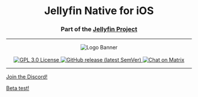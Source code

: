 <h1 align="center">Jellyfin Native for iOS</h1>
<h3 align="center">Part of the <a href="https://jellyfin.org">Jellyfin Project</a></h3>

---

<p align="center">
<img alt="Logo Banner" src="https://raw.githubusercontent.com/jellyfin/jellyfin-ux/master/branding/SVG/banner-logo-solid.svg?sanitize=true"/>
<br/>
<br/>
<a href="https://github.com/jellyfin/JellyfinPlayer">
<img src="https://img.shields.io/github/license/jellyfin/JellyfinPlayer" alt="GPL 3.0 License" />
</a>
<a href="https://github.com/jellyfin/JellyfinPlayer/releases">
<img src="https://img.shields.io/github/v/release/jellyfin/JellyfinPlayer" alt="GitHub release (latest SemVer)" />
</a>
<a href="https://matrix.to/#/+jellyfin:matrix.org">
<img alt="Chat on Matrix" src="https://img.shields.io/matrix/jellyfin:matrix.org.svg?logo=matrix"/>
</a>
</p>

---

[Join the Discord!](https://discord.gg/aWzcSzjjPN)

[Beta test!](https://testflight.apple.com/join/WiN0G62Q)
